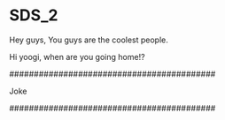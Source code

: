 # SDS_2
Hey guys, You guys are the coolest people.

Hi yoogi, when are you going home!?

##########################################

Joke 

##########################################
